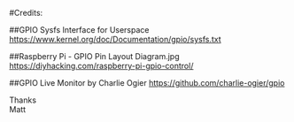 #Credits:

##GPIO Sysfs Interface for Userspace
https://www.kernel.org/doc/Documentation/gpio/sysfs.txt

##Raspberry Pi - GPIO Pin Layout Diagram.jpg
https://diyhacking.com/raspberry-pi-gpio-control/

##GPIO Live Monitor by Charlie Ogier
https://github.com/charlie-ogier/gpio

Thanks  
Matt
